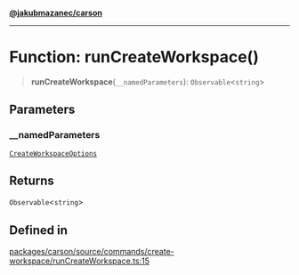 [**@jakubmazanec/carson**](../README.md)

---

# Function: runCreateWorkspace()

> **runCreateWorkspace**(`__namedParameters`): `Observable`\<`string`\>

## Parameters

### \_\_namedParameters

[`CreateWorkspaceOptions`](../type-aliases/CreateWorkspaceOptions.md)

## Returns

`Observable`\<`string`\>

## Defined in

[packages/carson/source/commands/create-workspace/runCreateWorkspace.ts:15](https://github.com/jakubmazanec/tools/blob/077fa4993ebe623b1c463499cc41912353ae6eb1/packages/carson/source/commands/create-workspace/runCreateWorkspace.ts#L15)
